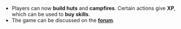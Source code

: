 * Players can now **build huts** and **campfires**. Certain actions give **XP**, which can be used to **buy skills**.
* The game can be discussed on the **[forum](http://shintolin.forumcircle.com)**.
